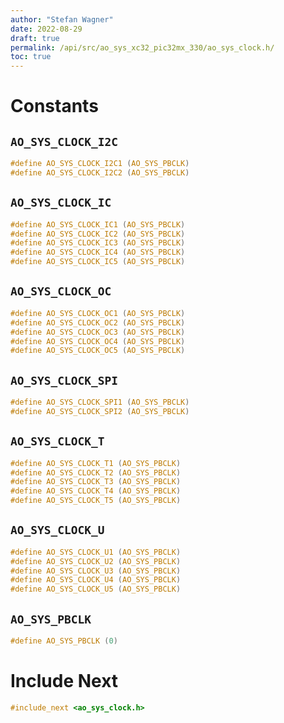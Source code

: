 ```yaml
---
author: "Stefan Wagner"
date: 2022-08-29
draft: true
permalink: /api/src/ao_sys_xc32_pic32mx_330/ao_sys_clock.h/
toc: true
---
```


# Constants

## `AO_SYS_CLOCK_I2C`

```c
#define AO_SYS_CLOCK_I2C1 (AO_SYS_PBCLK)
#define AO_SYS_CLOCK_I2C2 (AO_SYS_PBCLK)
```

## `AO_SYS_CLOCK_IC`

```c
#define AO_SYS_CLOCK_IC1 (AO_SYS_PBCLK)
#define AO_SYS_CLOCK_IC2 (AO_SYS_PBCLK)
#define AO_SYS_CLOCK_IC3 (AO_SYS_PBCLK)
#define AO_SYS_CLOCK_IC4 (AO_SYS_PBCLK)
#define AO_SYS_CLOCK_IC5 (AO_SYS_PBCLK)
```

## `AO_SYS_CLOCK_OC`

```c
#define AO_SYS_CLOCK_OC1 (AO_SYS_PBCLK)
#define AO_SYS_CLOCK_OC2 (AO_SYS_PBCLK)
#define AO_SYS_CLOCK_OC3 (AO_SYS_PBCLK)
#define AO_SYS_CLOCK_OC4 (AO_SYS_PBCLK)
#define AO_SYS_CLOCK_OC5 (AO_SYS_PBCLK)
```

## `AO_SYS_CLOCK_SPI`

```c
#define AO_SYS_CLOCK_SPI1 (AO_SYS_PBCLK)
#define AO_SYS_CLOCK_SPI2 (AO_SYS_PBCLK)
```

## `AO_SYS_CLOCK_T`

```c
#define AO_SYS_CLOCK_T1 (AO_SYS_PBCLK)
#define AO_SYS_CLOCK_T2 (AO_SYS_PBCLK)
#define AO_SYS_CLOCK_T3 (AO_SYS_PBCLK)
#define AO_SYS_CLOCK_T4 (AO_SYS_PBCLK)
#define AO_SYS_CLOCK_T5 (AO_SYS_PBCLK)
```

## `AO_SYS_CLOCK_U`

```c
#define AO_SYS_CLOCK_U1 (AO_SYS_PBCLK)
#define AO_SYS_CLOCK_U2 (AO_SYS_PBCLK)
#define AO_SYS_CLOCK_U3 (AO_SYS_PBCLK)
#define AO_SYS_CLOCK_U4 (AO_SYS_PBCLK)
#define AO_SYS_CLOCK_U5 (AO_SYS_PBCLK)
```

## `AO_SYS_PBCLK`

```c
#define AO_SYS_PBCLK (0)
```

# Include Next

```c
#include_next <ao_sys_clock.h>
```
